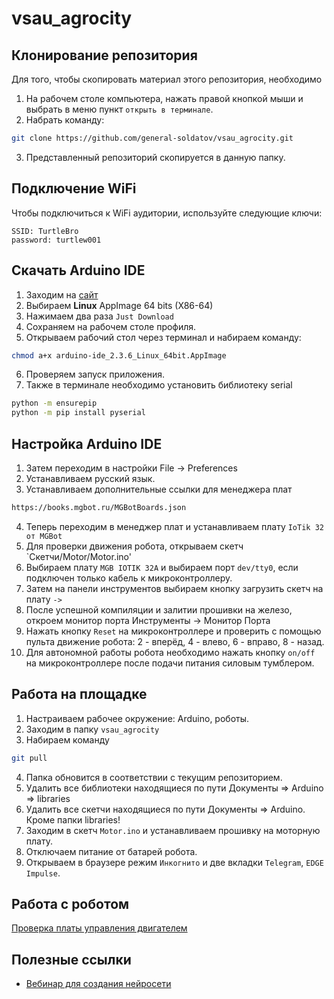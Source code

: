 # vsau_agrocity

## Клонирование репозитория
Для того, чтобы скопировать материал этого репозитория, необходимо 
1. На рабочем столе компьютера, нажать правой кнопкой мыши и выбрать в меню пункт `открыть в терминале`.
2. Набрать команду:
  ```bash
git clone https://github.com/general-soldatov/vsau_agrocity.git
```
3. Представленный репозиторий скопируется в данную папку.

## Подключение WiFi
Чтобы подключиться к WiFi аудитории, используйте следующие ключи:
```
SSID: TurtleBro
password: turtlew001
```
## Скачать Arduino IDE
1. Заходим на [сайт](https://www.arduino.cc/en/software/#ide)
2. Выбираем **Linux** AppImage 64 bits (X86-64)
3. Нажимаем два раза `Just Download`
4. Сохраняем на рабочем столе профиля.
5. Открываем рабочий стол через терминал и набираем команду:
```bash
chmod a+x arduino-ide_2.3.6_Linux_64bit.AppImage
```
6. Проверяем запуск приложения.
7. Также в терминале необходимо установить библиотеку serial
```bash
python -m ensurepip 
python -m pip install pyserial
```

## Настройка Arduino IDE
1. Затем переходим в настройки File -> Preferences
2. Устанавливаем русский язык.
3. Устанавливаем дополнительные ссылки для менеджера плат 
```bash
https://books.mgbot.ru/MGBotBoards.json
```
4. Теперь переходим в менеджер плат и устанавливаем плату `IoTik 32 от MGBot`
5. Для проверки движения робота, открываем скетч `Скетчи/Motor/Motor.ino'
6. Выбираем плату `MGB IOTIK 32A` и выбираем порт `dev/tty0`, если подключен только кабель к микроконтроллеру.
7. Затем на панели инструментов выбираем кнопку загрузить скетч на плату `->`
8. После успешной компиляции и залитии прошивки на железо, откроем монитор порта Инструменты -> Монитор Порта
9. Нажать кнопку `Reset` на микроконтроллере и проверить с помощью пульта движение робота: 2 - вперёд, 4 - влево, 6 - вправо, 8 - назад.
10. Для автономной работы робота необходимо нажать кнопку `on/off` на микроконтроллере после подачи питания силовым тумблером.

## Работа на площадке
1. Настраиваем рабочее окружение: Arduino, роботы.
2. Заходим в папку `vsau_agrocity`
3. Набираем команду 
```bash
git pull
```
4. Папка обновится в соответствии с текущим репозиторием.
5. Удалить все библиотеки находящиеся по пути Документы => Arduino => libraries
6. Удалить все скетчи находящиеся по пути Документы => Arduino. Кроме папки libraries!
7. Заходим в скетч `Motor.ino` и устанавливаем прошивку на моторную плату.
8. Отключаем питание от батарей робота.
9. Открываем в браузере режим `Инкогнито` и две вкладки `Telegram`, `EDGE Impulse`.
   
## Работа с роботом
[Проверка платы управления двигателем](https://gitverse.ru/MGBot/Dynamika-M1/content/master/IR_motor_control.ino)

## Полезные ссылки
* [Вебинар для создания нейросети](https://disk.yandex.ru/i/zk8tTPONfVNkHg)
